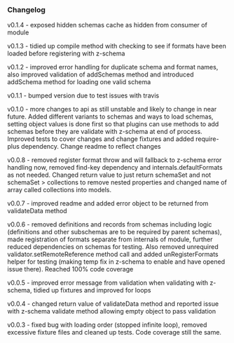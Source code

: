 ### Changelog

v0.1.4 - exposed hidden schemas cache as hidden from consumer of module

v0.1.3 - tidied up compile method with checking to see if formats have been loaded before registering with z-schema

v0.1.2 - improved error handling for duplicate schema and format names, also improved validation of addSchemas method and introduced addSchema method for loading one valid schema

v0.1.1 - bumped version due to test issues with travis

v0.1.0 - more changes to api as still unstable and likely to change in near future.  Added different variants to schemas and ways to load schemas, setting object values is done first so that plugins can use methods to add schemas before they are validate with z-schema at end of process.  Improved tests to cover changes and change fixtures and added require-plus dependency.  Change readme to reflect changes

v0.0.8 - removed register format throw and will fallback to z-schema error handling now, removed find-key dependency and internals.defaultFormats as not needed.  Changed return value to just return schemaSet and not schemaSet > collections to remove nested properties and changed name of array called collections into models.

v0.0.7 - improved readme and added error object to be returned from validateData method

v0.0.6 - removed definitions and records from schemas including logic (definitions and other subschemas are to be required by parent schemas), made registration of formats separate from internals of module, further reduced dependencies on schemas for testing.  Also removed unrequired validator.setRemoteReference method call and added unRegisterFormats helper for testing (making temp fix in z-schema to enable and have opened issue there).  Reached 100% code coverage

v0.0.5 - improved error message from validation when validating with z-schema, tidied up fixtures and improved for loops

v0.0.4 - changed return value of validateData method and reported issue with z-schema validate method allowing empty object to pass validation

v0.0.3 - fixed bug with loading order (stopped infinite loop), removed excessive fixture files and cleaned up tests.  Code coverage still the same.
